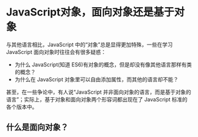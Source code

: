 # JavaScript对象，面向对象还是基于对象

与其他语言相比，JavaScript 中的“对象”总是显得更加特殊，一些在学习 JavaScript 面向对象时往往会有很多疑惑：

- 为什么 JavaScript(知道 ES6)有对象的概念，但是却没有像其他语言那样有类的概念？
- 为什么在 JavaScript 对象里可以自由添加属性，而其他的语言却不能？

甚至，在一些争论中，有人说“JavaScript 并非面向对象的语言，而是基于对象的语言”；实际上，基于对象和面向对象两个形容词都出现在了 JavaScript 标准的各个版本中。

## 什么是面向对象？